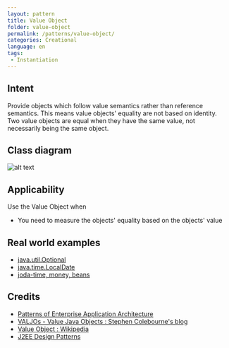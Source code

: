 ```yaml
---
layout: pattern
title: Value Object
folder: value-object
permalink: /patterns/value-object/
categories: Creational
language: en
tags:
 - Instantiation
---
```


## Intent
Provide objects which follow value semantics rather than reference semantics.
This means value objects' equality are not based on identity. Two value objects are
equal when they have the same value, not necessarily being the same object.

## Class diagram
![alt text](./etc/value-object.png "Value Object")

## Applicability
Use the Value Object when

* You need to measure the objects' equality based on the objects' value

## Real world examples

* [java.util.Optional](https://docs.oracle.com/javase/8/docs/api/java/util/Optional.html)
* [java.time.LocalDate](https://docs.oracle.com/javase/8/docs/api/java/time/LocalDate.html)
* [joda-time, money, beans](http://www.joda.org/)

## Credits

* [Patterns of Enterprise Application Architecture](http://www.martinfowler.com/books/eaa.html)
* [VALJOs - Value Java Objects : Stephen Colebourne's blog](http://blog.joda.org/2014/03/valjos-value-java-objects.html)
* [Value Object : Wikipedia](https://en.wikipedia.org/wiki/Value_object)
* [J2EE Design Patterns](https://www.amazon.com/gp/product/0596004273/ref=as_li_tl?ie=UTF8&camp=1789&creative=9325&creativeASIN=0596004273&linkCode=as2&tag=javadesignpat-20&linkId=f27d2644fbe5026ea448791a8ad09c94)
